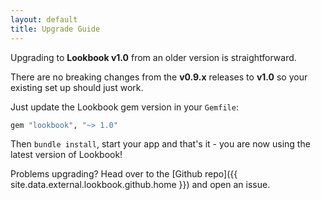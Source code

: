 ```yaml
---
layout: default
title: Upgrade Guide
---
```


Upgrading to **Lookbook v1.0** from an older version is straightforward.

There are no breaking changes from the **v0.9.x** releases to **v1.0** so your existing set up should just work.

Just update the Lookbook gem version in your `Gemfile`:

```rb
gem "lookbook", "~> 1.0"
```

Then `bundle install`, start your app and that's it - you are now using the latest version of Lookbook!

Problems upgrading? Head over
to the [Github repo]({{ site.data.external.lookbook.github.home }}) and open an issue.





